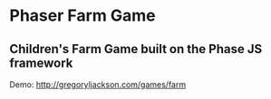 # Phaser Farm Game
## Children's Farm Game built on the Phase JS framework

Demo: http://gregoryljackson.com/games/farm
